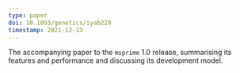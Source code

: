 ```yaml
---
type: paper
doi: 10.1093/genetics/iyab229
timestamp: 2021-12-13
---
```

The accompanying paper to the `msprime` 1.0 release, summarising its features
and performance and discussing its development model.